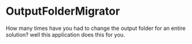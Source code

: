 # OutputFolderMigrator
How many times have you had to change the output folder for an entire solution? well this application does this for you.
